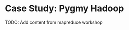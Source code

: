 # Case Study: Pygmy Hadoop

<div class="callout callout-danger">
  TODO: Add content from mapreduce workshop
</div>

<!--
In a previous section we implemented a function `foldMap` that folded a `List` using an implicit `Monoid`. In this project we're going to extend this idea to parallel processing.

If you have used Hadoop or otherwise worked in "big data" you will have heard of [MapReduce][link-mapreduce], which is a programming model for doing parallel data processing across tens or hundreds of machines. As the name suggests, model is built around a *map* phase, which is the same `map` function we know from Scala, and a *reduce* phase, which we usually call `fold`[^hadoop-shuffle].

[^hadoop-shuffle]: In Hadoop there is also a shuffle phase that we will ignore here.

It should be fairly obvious we can apply `map` in parallel. We cannot parallelize `fold` in general, but we can if we restrict the type of reduction functions we allow. What kind of restrictions should be apply? If the function we provide to `fold` is *associative*, we can perform our fold in any order so long as we preserve the ordering on the sequence of elements we're processing. If we have an *identity* element, we can introduce the identity at any point to in our fold and know we won't affect the result.

If this sounds like a monoid, that's because it *is* a monoid. We are not the first to recognise this. The [monoid design pattern for MapReduce jobs][link-mapreduce-monoid] is at the core of recent big data systems such as Twitter's [Summingbird][link-summingbird].

In this project we're going to implement a very simple single-machine MapReduce. In fact, we're just going to parallelize `foldMap` and then look at some of more interesting monoids that are applicable for processing large data sets.

### *FoldMap*

Last time we saw `foldMap` we implemented it as follows:

~~~ scala
implicit class ListFoldable[A](base: List[A]) {
  def foldMap[B : Monoid](f: A => B = (a: A) => a): B =
    base.foldLeft(mzero[B])(_ |+| f(_))
}
~~~

To run the fold in parallel we need to change the implementation strategy. A simple strategy is to allocate as many threads as we have CPUs and evenly partition our sequence amongst the threads. We can simply append the results together as we each thread completes.

Scala provides some simple tools to distribute work amongst threads. We could simply use the [parallel collections library][link-parallel-collections] to implement a solution, but let's dive a bit deeper. You might have already used `Futures`. A `Future` models a computation that may not yet have a value. That is, it represents a value that will become available "in the future". They are a good tool for this sort of job.

### Futures

To execute an operation in parallel we can construct a `Future` as follows:

~~~ scala
import scala.concurrent.Future

val future: Future[String] = Future {
  "construct this string in parallel!"
}
~~~

We need to have an implicit `ExecutionContext` in scope, which determines which thread pool runs the operation. The default `ExecutionContext` is a good choice. We get hold of it with

~~~ scala
import scala.concurrent.ExecutionContext.Implicits.global
~~~

We operate on the value in a `Future` using the familiar `map` and `flatMap` methods. If we have a `Seq[Future[A]]` we can convert it to a `Future[Seq[A]]` using the method `Future.sequence`.

~~~ scala
Future.sequence(Seq(Future(1), Future(2), Future(3)))
// res27: scala.concurrent.Future[Seq[Int]] = // ...
~~~

Finally, we can use `Await.result` to block on a `Future` till a result is available.

~~~ scala
import scala.concurrent.duration.Duration
Await.result(Future(1), Duration.Inf) // Wait forever till a result arrives
~~~

### Partitioning Sequences

We can partition a sequence (actually anything that implements `Iterable`) using the `grouped` method.

~~~ scala
Seq(1, 2, 3, 4).grouped(2)
// res22: Iterator[Seq[Int]] = non-empty iterator

Seq(1, 2, 3, 4).grouped(2).toList
// res23: List[Seq[Int]] = List(List(1, 2), List(3, 4))
~~~


### Parallel FoldMap

Implement a parallel version of `foldMap` called `foldMapP` using the tools described above. Compare performance to the sequential `foldMap`. Here's a method you might find useful for benchmarking:

~~~ scala
def time[A](msg: String)(f: => A): A = {
  // Let Hotspot do some work
  f

  val start = System.nanoTime()
  val result = f
  val end = System.nanoTime()
  println(s"$msg took ${end - start} nanoseconds")
  result
}
~~~

<div class="solution">
The complete model solution can be found in the accompanying code repository in `monoid/src/main/scala/parallel`. The important parts are repeated below.

We found very little difference between parallel and sequential code in terms of performance. This could be an artifact of the benchmarks we used, our hardware, or the overhead of constructing and running parallel code:

~~~ scala
object FoldMap {
  def foldMapP[A, B : Monoid](iter: Iterable[A])(f: A => B = (a: A) => a)(implicit ec: ExecutionContext): B = {
    val nCores: Int = Runtime.getRuntime().availableProcessors()
    val groupSize: Int = (iter.size.toDouble / nCores.toDouble).ceil.round.toInt

    val groups = iter.grouped(groupSize)
    val futures: Iterator[Future[B]] = groups map { group =>
      Future {
        group.foldLeft(mzero[B])(_ |+| f(_))
      }
    }
    val result: Future[B] = Future.sequence(futures) map { iterable =>
      iterable.foldLeft(mzero[B])(_ |+| _)
    }

    Await.result(result, Duration.Inf)
  }

  def foldMap[A, B : Monoid](iter: Iterable[A])(f: A => B = (a: A) => a): B =
    iter.foldLeft(mzero[B])(_ |+| f(_))

  implicit class IterableFoldMapOps[A](iter: Iterable[A]) {
    def foldMapP[B : Monoid](f: A => B = (a: A) => a)(implicit ec: ExecutionContext): B =
      FoldMap.foldMap(iter)(f)

    def foldMap[B : Monoid](f: A => B = (a: A) => a): B =
      FoldMap.foldMap(iter)(f)
  }
}
~~~
</div>

### More Monoids

The monoid instances we have considered so far are very simple. Much more complex and interesting monoids are possible. For example, the [HyperLogLog][link-hyperloglog] algorithm is used to approximate the number of distinct elements in a collection and forms a monoid. It is extremely commonly used in big data applications due to its high accuracy and small storage requirements. Other algorithms for which there is a monoid include the [Bloom filter][link-bloom-filter], a space-efficient probabilistic set, [stochastic gradient descent][link-stochastic-gradient-descent], commonly used to train machine learning models, and the [Top-K algorithm][link-topk], used to find the *K* frequent items in a collection. Scala implementations of all these algorithms can be found in [Algebird][link-algebird].

### Exercise: Folding Without the Hard Work {#folding-without-the-hard-work}

Given a `Monoid[A]` we can easily define a default operation for folding over instances of `List[A]`. Let's call this new method `foldMap` (we'll come to the `map` part in a bit):

~~~ scala
List(1, 2, 3).foldMap
// res0: List[Int] = 6
~~~

Implement `foldMap` now. Use an `implicit class` to add the method to `List[A]` for any `A`. The method should automatically select an appropriate `Monoid[A]` using implicits:

<div class="solution">
There are two possible solutions to this. Each involves defining an `implicit class` to wrap `List[A]` and provide the `foldMap` method. We'll call this implicit class `FoldMapOps`.

The first solution puts a context bound on the type parameter for `FoldMapOps`. This restricts the compiler so it can only materialize a `FoldMapOps[A]` if there is a `Monoid[A]` in scope:

~~~ scala
implicit class FoldMapOps[A: Monoid](base: List[A]) {
  def foldMap: A =
    base.foldLeft(mzero[A])(_ |+| _)
}
~~~

The second solution moves the implicit parameter to the `foldMap` method. This allows the compiler to materialize `FoldMapOps` for any `A`, but prevents us calling `foldMap` unless there is a `Monoid` in scope.

~~~ scala
implicit class FoldMapOps[A](base: List[A]) {
  def foldMap(implicit monoid: Monoid[A]): A =
    base.foldLeft(mzero[A])(_ |+| _)
}
~~~

Either of these approaches works just fine, but the second implementation is mildly preferable because of the error messages it generates when there is no matching `Monoid` in scope. Putting the context bound on the constructor gives us the following:

~~~ scala
List('a, 'b, 'c).foldMap
// <console>:16: error: value foldMap is not a member of List[Symbol]
//               List('a, 'b, 'c).foldMap
//                                ^
~~~

whereas putting the parameter on `foldMap` gives us a much more precise error message:

~~~ scala
List('a, 'b, 'c).foldMap
// <console>:16: error: could not find implicit value ↩
//    for parameter monoid: scalaz.Monoid[Symbol]
//               List('a, 'b, 'c).foldMap
//                                ^
~~~
</div>

Now let's implement the `map` part of `foldMap`. Extend `foldMap` so it takes a function of type `A => B`, where there is a monoid for `B`, and returns a result of type `B`. If no function is specified it should default to the identity function `a => a`. Here's an example:

~~~ scala
List(1, 2, 3).foldMap[Int]()
// res0: Int = 6

List("1", "2", "3").foldMap[Int](_.toInt)
// res1: Int = 6
~~~

Note: we no longer need a monoid for `A`.

<div class="solution">
~~~ scala
implicit class FoldMapOps[A](base: List[A]) {
  def foldMap[B : Monoid](f: A => B = (a: A) => a): B =
    base.foldLeft(mzero[B])(_ |+| f(_))
}
~~~
</div>

It won't come as a surprise to learn we aren't the first to make this connection between fold and monoids. Scalaz provides an abstraction called [`Foldable`][scalaz.Foldable] that implements `foldMap`. We can use it by importing `scalaz.syntax.foldable._`:

~~~ scala
import scalaz.std.anyVal._
import scalaz.std.list._
import scalaz.syntax.foldable._

List(1, 2, 3).foldMap()
// res2: Int = 6

List(1, 2, 3).foldMap(_.toString)
// res3: String = "123"
~~~

Scalaz provides a number of instances for `Foldable`:

~~~ scala
import scalaz.std.iterable._
import scalaz.std.tuple._
import scalaz.std.string._

Map("a" -> 1, "b" -> 2).foldMap()
// res4: (String, Int) = (ab, 3)

Set(1, 2, 3).foldMap(_.toString)
// res5: String = "123"
~~~

### Exercise: Monadic FoldMap

It's useful to allow the user of `foldMap` to perform monadic actions within their mapping function. This, for example, allows the mapping to indicate failure by returning an `Option`.

Implement a variant of `foldMap` called `foldMapM` that allows this. The focus here is on the monadic component, so you can base your code on `foldMap` or `foldMapP` as you see fit. Here are some examples of use:

~~~ scala
import scalaz.std.anyVal._
import scalaz.std.option._
import scalaz.std.list._

val seq = Seq(1, 2, 3)

seq.foldMapM(a => some(a))
// res4: Option[Int] = Some(6)

seq.foldMapM(a => List(a))
// res5: List[Int] = List(6)

seq.foldMap(a => if(a % 2 == 0) some(a) else none[Int])
// res6: Option[Int] = Some(2)
~~~

<div class="solution">
The full solution is implemented in `monad/src/main/scala/parallel/FoldMap.scala`. Here's the most important part:

~~~ scala
def foldMapM[A, M[_] : Monad, B: Monoid](iter: Iterable[A])(f: A => M[B]): M[B] =
  iter.foldLeft(mzero[B].point[M]){ (accum, elt) =>
    for {
      a <- accum
      b <- f(elt)
    } yield a |+| b
  }
~~~
</div>

### A Higher Kind of FoldMap

When we looked at `foldMap` earlier, we couldn't write a type class for it because we didn't know how to write the type of the objects that type class should work over. Now we know about higher kinds, we can revisit this problem.

Define all the machinery needed for a `FoldMappable` type class: the trait, an interface, some instances, and an enrichment.

<div class="solution">
This exercise is really intended to make us practive defining and using higher kinds. Here is the model solution:

~~~ scala
import scala.language.higherKinds
import scalaz.Monoid
import scalaz.syntax.monoid._

trait FoldMappable[F[_]] {
  def foldMap[A, B : Monoid](fa: F[A])(f: A => B): B
}

object FoldMappable {
  def apply[F[_] : FoldMappable]: FoldMappable[F] =
    implicitly[FoldMappable[F]]

  implicit object ListFoldMappable extends FoldMappable[List] {
    def foldMap[A, B : Monoid](fa: List[A])(f: A => B): B =
      fa.foldLeft(mzero[B]){ _ |+| f(_) }
  }
}

object FoldMappableSyntax {
  implicit class IsFoldMappable[F[_] : FoldMappable, A](fa: F[A]) {
    def foldMap[B : Monoid](f: A => B): B =
      FoldMappable[F].foldMap(fa)(f)
  }
}
~~~
</div>

### Exercise: Everything is Monadic

We can unify monadic and normal code by using the `Id` monad. The `Id` monad provides a monad instance (and many other instances) for plain values. Note that such values are not wrapped in any class. They continue to be the plain values we started with. To access it's instances we require `scalaz.Id._`.

~~~ scala
import scalaz.Id._
import scalaz.syntax.monad._

3.point[Id]
// res2: scalaz.Id.Id[Int] = 3

3.point[Id] flatMap (_ + 2)
// res3: scalaz.Id.Id[Int] = 5

3.point[Id] + 2
// res4: Int = 5
~~~

Using this one neat trick, implement a default function for `foldMapM`. This allows us to write code like

~~~ scala
seq.foldMapM()
// res10: scalaz.Id.Id[Int] = 6
~~~

<div class="solution">
~~~ scala
def foldMapM[A, M[_] : Monad, B: Monoid](iter: Iterable[A])(f: A => M[B] = (a: A) => a.point[Id]): M[B] =
  iter.foldLeft(mzero[B].point[M]){ (accum, elt) =>
    for {
      a <- accum
      b <- f(elt)
    } yield a |+| b
  }
~~~
</div>

Now implement `foldMap` in terms of `foldMapM`:

<div class="solution">
~~~ scala
def foldMap[A, B : Monoid](iter: Iterable[A])(f: A => B = (a: A) => a): B =
  foldMapM[A, Id, B](iter){ a => f(a).point[Id] }
~~~
</div>


### Exercise: Seeing is Believing

Call `foldMapM` using the `\/` monad and verify that it really does stop execution as soon an error is encountered. You can force an error by trying to convert a `String` to an `Int` using the method shown below:

~~~ scala
import scalaz.syntax.std.string._
//
"Cat".parseInt.disjunction
// res8: scalaz.\/[NumberFormatException,Int] = ↩
//   -\/(java.lang.NumberFormatException: For input string: "Cat")

"1".parseInt.disjunction
// res9: scalaz.\/[NumberFormatException,Int] = \/-(1)
~~~

<div class="callout callout-info">
*A brief explanation*

This code is a little cryptic. Here's what's going on. `"123".parseInt` is using an enriched `parseInt` method from `scalaz.syntax.std.string`. This returns a `Validation` - another Scalaz error handling datatype that we will meet later - which has a `disjunction` method that converts it to an `\/`.
</div>

Note that a monad has a single type parameter (it "looks like" `F[A]`) while `\/` has two parameters. To convert `\/` to the correct kind you'll need to define a type alias fixing one of the types. The syntax for doing so is as follows:

~~~ scala
type MyAlias[A] = ErrorType \/ A
~~~

<div class="solution">
Let's start by defining our type alias. The `"123".parseInt.disunction` approach gives us a `NumberFormatException \/ Int` so we'll go with `NumberFormatException` as our error type:

~~~ scala
type ParseResult[A] = NumberFormatException \/ A
~~~

Now we can use `foldMapM`. The resulting code iterates over the sequence, adding up numbers using the `Monoid` for `Int` until a `NumberFormatException` is encountered. At that point the `Monad` for `\/` fails fast, returning the failure without processing the rest of the list:

~~~ scala
Seq("1", "2", "3").foldMapM[ParseResult, Int](_.parseInt.disjunction)
// res0: ParseResult[Int] = \/-(6)

Seq("1", "x", "3").foldMapM[ParseResult, Int](_.parseInt.disjunction)
// res1: ParseResult[Int] = -\/(java.lang.NumberFormatException: For input string: "x")
~~~
</div>

-->